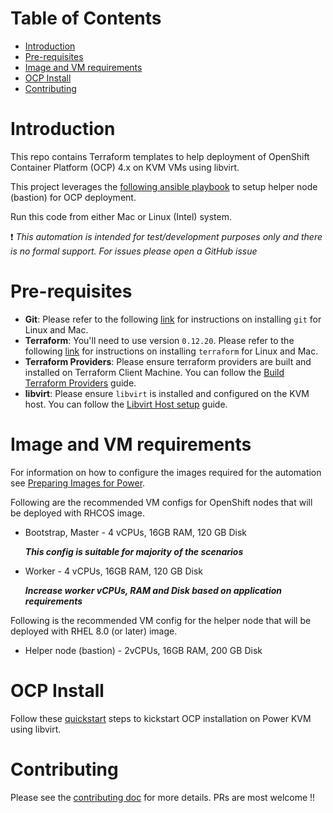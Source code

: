 # **Table of Contents**

- [Introduction](#introduction)
- [Pre-requisites](#pre-requisites)
- [Image and VM requirements](#image-and-vm-requirements)
- [OCP Install](#ocp-install)
- [Contributing](#contributing)


# Introduction
This repo contains Terraform templates to help deployment of OpenShift Container Platform (OCP) 4.x on KVM VMs using
libvirt.

This project leverages the [following ansible playbook](https://github.com/RedHatOfficial/ocp4-helpernode) to setup
helper node (bastion) for OCP deployment.

Run this code from either Mac or Linux (Intel) system.

:heavy_exclamation_mark: *This automation is intended for test/development purposes only and there is no formal support. For issues please open a GitHub issue*

# Pre-requisites
- **Git**: Please refer to the following [link](https://git-scm.com/book/en/v2/Getting-Started-Installing-Git) for instructions
on installing `git` for Linux and Mac.
- **Terraform**: You'll need to use version `0.12.20`. Please refer to the following [link](https://learn.hashicorp.com/terraform/getting-started/install.html) for instructions on installing `terraform` for Linux and Mac.
- **Terraform Providers**: Please ensure terraform providers are built and installed on Terraform Client Machine. You can follow the [Build Terraform Providers](docs/terraform-provider-build.md) guide.
- **libvirt**: Please ensure `libvirt` is installed and configured on the KVM host. You can follow the [Libvirt Host setup](docs/libvirt-host-setup.md) guide.


# Image and VM requirements

For information on how to configure the images required for the automation see [Preparing Images for Power](docs/prepare-images.md).

Following are the recommended VM configs for OpenShift nodes that will be deployed with RHCOS image.
- Bootstrap, Master - 4 vCPUs, 16GB RAM, 120 GB Disk

   **_This config is suitable for majority of the scenarios_**
- Worker - 4 vCPUs, 16GB RAM, 120 GB Disk

   **_Increase worker vCPUs, RAM and Disk based on application requirements_**

Following is the recommended VM config for the helper node that will be deployed with RHEL 8.0 (or later) image.
- Helper node (bastion) - 2vCPUs, 16GB RAM, 200 GB Disk

# OCP Install

Follow these [quickstart](docs/quickstart.md) steps to kickstart OCP installation on Power KVM using libvirt.

# Contributing
Please see the [contributing doc](https://github.com/ocp-power-automation/ocp4-upi-kvm/blob/master/CONTRIBUTING.md) for more details.
PRs are most welcome !!
